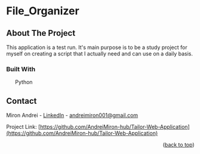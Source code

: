 # File_Organizer

## About The Project

This application is a test run. It's main purpose is to be a study project for myself on creating a script that I actually need and can use on a daily basis.

### Built With

<ul> Python </ul>

## Contact

Miron Andrei - [LinkedIn](www.linkedin.com/in/andrei-miron-a51236245) - andreimiron001@gmail.com

Project Link: [https://github.com/AndreiMiron-hub/Tailor-Web-Application](https://github.com/AndreiMiron-hub/Tailor-Web-Application)

<p align="right">(<a href="#readme-top">back to top</a>)</p>
